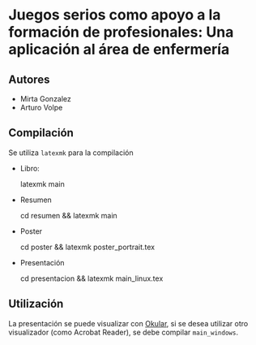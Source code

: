 # Juegos serios como apoyo a la formación de profesionales: Una aplicación al área de  enfermería

## Autores

* Mirta Gonzalez
* Arturo Volpe


## Compilación

Se utiliza `latexmk` para la compilación

* Libro:
    
    latexmk main

* Resumen

    cd resumen && latexmk main

* Poster

    cd poster && latexmk poster_portrait.tex

* Presentación

    cd presentacion && latexmk main_linux.tex

## Utilización

La presentación se puede visualizar con [Okular](https://okular.kde.org/), si se
desea utilizar otro visualizador (como Acrobat Reader), se debe compilar
`main_windows`.
